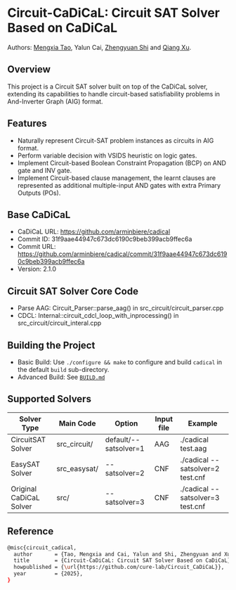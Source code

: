 # Circuit-CaDiCaL: Circuit SAT Solver Based on CaDiCaL

Authors: [Mengxia Tao](https://github.com/MengxiaTao), Yalun Cai, [Zhengyuan Shi](https://zshi0616.github.io/) and [Qiang Xu](https://cure-lab.github.io/). 

## Overview
This project is a Circuit SAT solver built on top of the CaDiCaL solver, extending its capabilities to handle circuit-based satisfiability problems in And-Inverter Graph (AIG) format.

## Features
- Naturally represent Circuit-SAT problem instances as circuits in AIG format. 
- Perform variable decision with VSIDS heuristic on logic gates. 
- Implement Circuit-based Boolean Constraint Propagation (BCP) on AND gate and INV gate. 
- Implement Circuit-based clause management, the learnt clauses are represented as additional multiple-input AND gates with extra Primary Outputs (POs). 

## Base CaDiCaL
- CaDiCaL URL: https://github.com/arminbiere/cadical
- Commit ID:   31f9aae44947c673dc6190c9beb399acb9ffec6a
- Commit URL:  https://github.com/arminbiere/cadical/commit/31f9aae44947c673dc6190c9beb399acb9ffec6a 
- Version:     2.1.0

## Circuit SAT Solver Core Code
- Parse AAG: Circuit_Parser::parse_aag() in src_circuit/circuit_parser.cpp
- CDCL:      Internal::circuit_cdcl_loop_with_inprocessing() in src_circuit/circuit_interal.cpp

## Building the Project
- Basic Build:     Use `./configure && make` to configure and build `cadical` in the default `build` sub-directory.
- Advanced Build:  See [`BUILD.md`](BUILD.md)

## Supported Solvers
| Solver Type             | Main Code    | Option                | Input file | Example                          |
|-------------------------|--------------|-----------------------|------------|----------------------------------|
| CircuitSAT Solver       | src_circuit/ | default/--satsolver=1 | AAG        | ./cadical test.aag               |
| EasySAT Solver          | src_easysat/ | --satsolver=2         | CNF        | ./cadical --satsolver=2 test.cnf |
| Original CaDiCaL Solver | src/         | --satsolver=3         | CNF        | ./cadical --satsolver=3 test.cnf |

## Reference
```sh
@misc{circuit_cadical,
  author       = {Tao, Mengxia and Cai, Yalun and Shi, Zhengyuan and Xu, Qiang},
  title        = {Circuit-CaDiCaL: Circuit SAT Solver Based on CaDiCaL},
  howpublished = {\url{https://github.com/cure-lab/Circuit_CaDiCaL}},
  year         = {2025},
}
```
